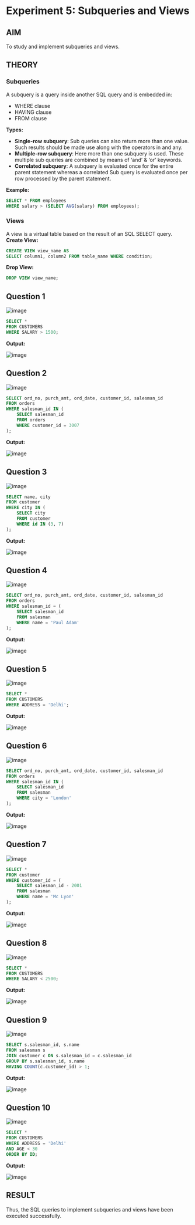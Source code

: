# Experiment 5: Subqueries and Views

## AIM
To study and implement subqueries and views.

## THEORY

### Subqueries
A subquery is a query inside another SQL query and is embedded in:
- WHERE clause
- HAVING clause
- FROM clause

**Types:**
- **Single-row subquery**:
  Sub queries can also return more than one value. Such results should be made use along with the operators in and any.
- **Multiple-row subquery**:
  Here more than one subquery is used. These multiple sub queries are combined by means of ‘and’ & ‘or’ keywords.
- **Correlated subquery**:
  A subquery is evaluated once for the entire parent statement whereas a correlated Sub query is evaluated once per row processed by the parent statement.

**Example:**
```sql
SELECT * FROM employees
WHERE salary > (SELECT AVG(salary) FROM employees);
```
### Views
A view is a virtual table based on the result of an SQL SELECT query.
**Create View:**
```sql
CREATE VIEW view_name AS
SELECT column1, column2 FROM table_name WHERE condition;
```
**Drop View:**
```sql
DROP VIEW view_name;
```

**Question 1**
--
![image](https://github.com/user-attachments/assets/c46e6a5e-5e49-4487-beef-21542c5a200c)


```sql
SELECT * 
FROM CUSTOMERS 
WHERE SALARY > 1500;

```

**Output:**

![image](https://github.com/user-attachments/assets/53e9374c-8124-4174-b76f-7fc256d87942)


**Question 2**
---
![image](https://github.com/user-attachments/assets/5ff22452-bef8-4ae6-9631-7e10ecf3adfb)


```sql
SELECT ord_no, purch_amt, ord_date, customer_id, salesman_id
FROM orders
WHERE salesman_id IN (
    SELECT salesman_id
    FROM orders
    WHERE customer_id = 3007
);

```

**Output:**

![image](https://github.com/user-attachments/assets/26b34baf-4624-404c-a11b-2d4905c71d85)


**Question 3**
---
![image](https://github.com/user-attachments/assets/c737709e-0e66-405b-ad36-6eb02f2aba3d)


```sql
SELECT name, city
FROM customer
WHERE city IN (
    SELECT city
    FROM customer
    WHERE id IN (3, 7)
);

```

**Output:**

![image](https://github.com/user-attachments/assets/c060afeb-38c6-4d02-b13d-d6f309b26ccc)


**Question 4**
---
![image](https://github.com/user-attachments/assets/27216858-206a-4b80-acb8-1af15d7796f5)


```sql
SELECT ord_no, purch_amt, ord_date, customer_id, salesman_id
FROM orders
WHERE salesman_id = (
    SELECT salesman_id
    FROM salesman
    WHERE name = 'Paul Adam'
);

```

**Output:**

![image](https://github.com/user-attachments/assets/82827e55-cb08-4f62-b55f-b33bdbfc5138)


**Question 5**
---
![image](https://github.com/user-attachments/assets/65f77fa0-5417-4199-8ac2-6c8398b97101)


```sql
SELECT * 
FROM CUSTOMERS 
WHERE ADDRESS = 'Delhi';

```

**Output:**

![image](https://github.com/user-attachments/assets/de253260-2bf2-4225-9f16-6afbdf9159cd)

**Question 6**
---
![image](https://github.com/user-attachments/assets/71a74e55-4b0d-45bd-a356-83d96d716735)


```sql
SELECT ord_no, purch_amt, ord_date, customer_id, salesman_id
FROM orders
WHERE salesman_id IN (
    SELECT salesman_id
    FROM salesman
    WHERE city = 'London'
);

```

**Output:**

![image](https://github.com/user-attachments/assets/c0457728-2932-4ba6-807f-55a2939f9193)


**Question 7**
---
![image](https://github.com/user-attachments/assets/ee059c24-f7b9-4305-bcdf-e5d45c4844a0)


```sql
SELECT *
FROM customer
WHERE customer_id = (
    SELECT salesman_id - 2001
    FROM salesman
    WHERE name = 'Mc Lyon'
);

```

**Output:**

![image](https://github.com/user-attachments/assets/99b6204c-7ced-4114-9cc5-892ff9a80db1)


**Question 8**
---
![image](https://github.com/user-attachments/assets/67f5a42b-865a-4122-9aa0-ccf8e8762692)


```sql
SELECT * 
FROM CUSTOMERS 
WHERE SALARY < 2500;

```

**Output:**

![image](https://github.com/user-attachments/assets/1eb0847e-b288-4885-91b0-e2603f15195c)


**Question 9**
---
![image](https://github.com/user-attachments/assets/da27ae06-5429-4dc5-ad20-0da9a8af3149)


```sql
SELECT s.salesman_id, s.name
FROM salesman s
JOIN customer c ON s.salesman_id = c.salesman_id
GROUP BY s.salesman_id, s.name
HAVING COUNT(c.customer_id) > 1;

```

**Output:**

![image](https://github.com/user-attachments/assets/edc3d09f-7db2-4cd2-a7a0-8c0863fb11d4)


**Question 10**
---
![image](https://github.com/user-attachments/assets/be1a0ab1-7e7d-4986-af30-4fd475e92477)


```sql
SELECT * 
FROM CUSTOMERS 
WHERE ADDRESS = 'Delhi' 
AND AGE < 30
ORDER BY ID;

```

**Output:**

![image](https://github.com/user-attachments/assets/f637a9d0-0829-471f-ae25-1a2a14352e82)


## RESULT
Thus, the SQL queries to implement subqueries and views have been executed successfully.
